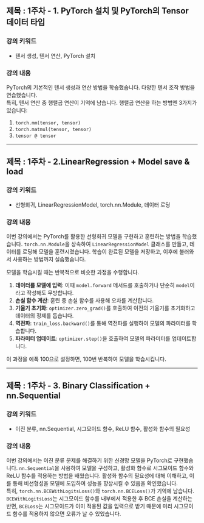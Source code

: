 ## 제목 : 1주차 - 1. PyTorch 설치 및 PyTorch의 Tensor 데이터 타입

### 강의 키워드
- 텐서 생성, 텐서 연산, PyTorch 설치

### 강의 내용
PyTorch의 기본적인 텐서 생성과 연산 방법을 학습했습니다. 다양한 텐서 조작 방법을 연습했습니다.  
특히, 텐서 연산 중 행렬곱 연산이 기억에 남습니다. 행렬곱 연산을 하는 방법엔 3가지가 있습니다:  
1. `torch.mm(tensor, tensor)`  
2. `torch.matmul(tensor, tensor)`  
3. `tensor @ tensor`


---
## 제목 : 1주차 - 2.LinearRegression + Model save & load

### 강의 키워드
- 선형회귀, LinearRegressionModel, torch.nn.Module, 데이터 로딩

### 강의 내용
이번 강의에서는 PyTorch를 활용한 선형회귀 모델을 구현하고 훈련하는 방법을 학습했습니다. `torch.nn.Module`을 상속하여 `LinearRegressionModel` 클래스를 만들고, 데이터를 로딩해 모델을 훈련시켰습니다. 학습이 완료된 모델을 저장하고, 이후에 불러와서 사용하는 방법까지 실습했습니다.  

모델을 학습시킬 때는 반복적으로 비슷한 과정을 수행합니다.  
1. **데이터를 모델에 입력**: 이때 `model.forward` 메서드를 호출하거나 단순히 `model`이라고 작성해도 무방합니다.  
2. **손실 함수 계산**: 훈련 중 손실 함수를 사용해 오차를 계산합니다.  
3. **기울기 초기화**: `optimizer.zero_grad()`를 호출하여 이전의 기울기를 초기화하고 데이터의 정제를 돕습니다.  
4. **역전파**: `train_loss.backward()`를 통해 역전파를 실행하여 모델의 파라미터를 학습합니다.  
5. **파라미터 업데이트**: `optimizer.step()`을 호출하여 모델의 파라미터를 업데이트합니다.  

이 과정을 에폭 100으로 설정하면, 100번 반복하여 모델을 학습시킵니다.

---

## 제목 : 1주차 - 3. Binary Classification + nn.Sequential

### 강의 키워드
- 이진 분류, nn.Sequential, 시그모이드 함수, ReLU 함수, 활성화 함수의 필요성

### 강의 내용
이번 강의에서는 이진 분류 문제를 해결하기 위한 신경망 모델을 PyTorch로 구현했습니다. `nn.Sequential`을 사용하여 모델을 구성하고, 활성화 함수로 시그모이드 함수와 ReLU 함수를 적용하는 방법을 배웠습니다. 활성화 함수의 필요성에 대해 이해하고, 이를 통해 비선형성을 모델에 도입하여 성능을 향상시킬 수 있음을 확인했습니다.  
특히, `torch.nn.BCEWithLogitsLoss()`와 `torch.nn.BCELoss()`가 기억에 남습니다. `BCEWithLogitsLoss`는 시그모이드 함수를 내부에서 적용한 후 BCE 손실을 계산하는 반면, `BCELoss`는 시그모이드가 이미 적용된 값을 입력으로 받기 때문에 미리 시그모이드 함수를 적용하지 않으면 오류가 날 수 있었습니다.


